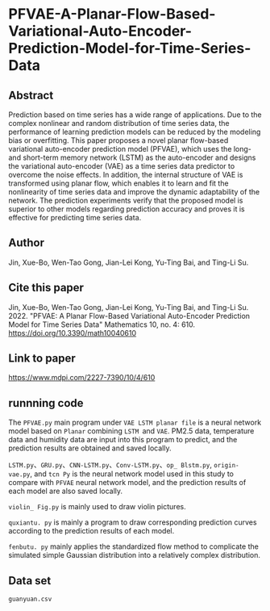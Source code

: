# PFVAE-A-Planar-Flow-Based-Variational-Auto-Encoder-Prediction-Model-for-Time-Series-Data
## Abstract
Prediction based on time series has a wide range of applications. Due to the complex nonlinear and random distribution of time series data, the performance of learning prediction models can be reduced by the modeling bias or overfitting. This paper proposes a novel planar flow-based variational auto-encoder prediction model (PFVAE), which uses the long- and short-term memory network (LSTM) as the auto-encoder and designs the variational auto-encoder (VAE) as a time series data predictor to overcome the noise effects. In addition, the internal structure of VAE is transformed using planar flow, which enables it to learn and fit the nonlinearity of time series data and improve the dynamic adaptability of the network. The prediction experiments verify that the proposed model is superior to other models regarding prediction accuracy and proves it is effective for predicting time series data.
## Author
Jin, Xue-Bo, Wen-Tao Gong, Jian-Lei Kong, Yu-Ting Bai, and Ting-Li Su.
## Cite this paper
Jin, Xue-Bo, Wen-Tao Gong, Jian-Lei Kong, Yu-Ting Bai, and Ting-Li Su. 2022. "PFVAE: A Planar Flow-Based Variational Auto-Encoder Prediction Model for Time Series Data" Mathematics 10, no. 4: 610. https://doi.org/10.3390/math10040610
## Link to paper  
https://www.mdpi.com/2227-7390/10/4/610  
## runnning code  
The ``PFVAE.py`` main program under ``VAE LSTM planar file`` is a neural network model based on ``Planar`` combining ``LSTM ``and ``VAE``. PM2.5 data, temperature data and humidity data are input into this program to predict, and the prediction results are obtained and saved locally.    
  
``LSTM.py``、``GRU.py``、``CNN-LSTM.py``、``Conv-LSTM.py``、``op_ Blstm.py``, ``origin-vae.py``, and ``tcn Py`` is the neural network model used in this study to compare with ``PFVAE`` neural network model, and the prediction results of each model are also saved locally.  
  
``violin_ Fig.py`` is mainly used to draw violin pictures.    
  
``quxiantu. py`` is mainly a program to draw corresponding prediction curves according to the prediction results of each model.  
  
``fenbutu. py`` mainly applies the standardized flow method to complicate the simulated simple Gaussian distribution into a relatively complex distribution.  
## Data set
```
guanyuan.csv
```

